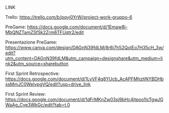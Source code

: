LINK

Trello:
https://trello.com/b/pqyj0YrW/project-work-gruppo-6

PreGame:
https://docs.google.com/document/d/1Emaw8j-MbQNZTamZSfSk2Zrm6TFUqtr2/edit

Presentazione PreGame:
https://www.canva.com/design/DAGnN39fdLM/8r6i7h52QoIEo7H35cH_3w/edit?utm_content=DAGnN39fdLM&utm_campaign=designshare&utm_medium=link2&utm_source=sharebutton 


First Sprint Retrospective:
https://docs.google.com/document/d/1LyVF4q8YUcb_AcAPFMhztjNYBDHbssMmJC0WelvpgVQ/edit?usp=drive_link


First Sprint Review:
https://docs.google.com/document/d/1dFrMKnZw03sj9bHc4jtpoo1lcTgwJGWaAg_Cye3WkGc/edit?tab=t.0


